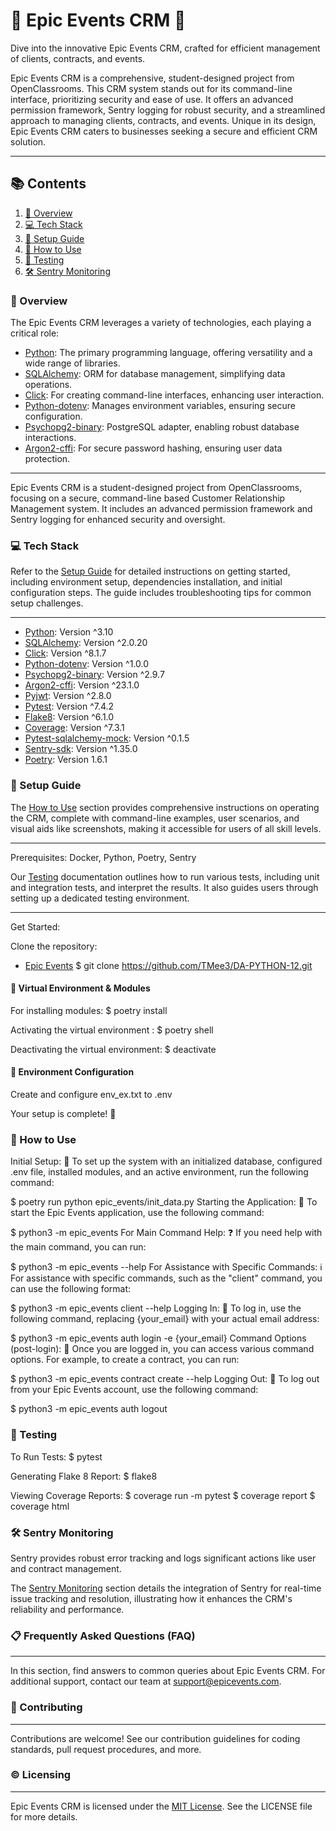 # 🚀 Epic Events CRM 🚀

Dive into the innovative Epic Events CRM, crafted for efficient management of clients, contracts, and events.


Epic Events CRM is a comprehensive, student-designed project from OpenClassrooms. This CRM system stands out for its command-line interface, prioritizing security and ease of use. It offers an advanced permission framework, Sentry logging for robust security, and a streamlined approach to managing clients, contracts, and events. Unique in its design, Epic Events CRM caters to businesses seeking a secure and efficient CRM solution.
***
## 📚 Contents
1. [🌟 Overview](#overview)
2. [💻 Tech Stack](#tech-stack)
3. [🔧 Setup Guide](#setup-guide)
4. [🔑 How to Use](#how-to-use)
5. [🧪 Testing](#testing)
6. [🛠️ Sentry Monitoring](#sentry-monitoring)

### 🌟 Overview

The Epic Events CRM leverages a variety of technologies, each playing a critical role:
- [Python](https://www.python.org/): The primary programming language, offering versatility and a wide range of libraries.
- [SQLAlchemy](https://pypi.org/project/SQLAlchemy/2.0.20/): ORM for database management, simplifying data operations.
- [Click](https://pypi.org/project/click/): For creating command-line interfaces, enhancing user interaction.
- [Python-dotenv](https://pypi.org/project/python-dotenv/): Manages environment variables, ensuring secure configuration.
- [Psychopg2-binary](https://pypi.org/project/psycopg2-binary/2.9.7/): PostgreSQL adapter, enabling robust database interactions.
- [Argon2-cffi](https://pypi.org/project/argon2-cffi/): For secure password hashing, ensuring user data protection.
***
Epic Events CRM is a student-designed project from OpenClassrooms, focusing on a secure, command-line based Customer Relationship Management system. It includes an advanced permission framework and Sentry logging for enhanced security and oversight.

### 💻 Tech Stack

Refer to the [Setup Guide](#setup-guide) for detailed instructions on getting started, including environment setup, dependencies installation, and initial configuration steps. The guide includes troubleshooting tips for common setup challenges.
*** 
- [Python](https://www.python.org/): Version ^3.10
- [SQLAlchemy](https://pypi.org/project/SQLAlchemy/2.0.20/): Version ^2.0.20
- [Click](https://pypi.org/project/click/): Version ^8.1.7
- [Python-dotenv](https://pypi.org/project/python-dotenv/): Version ^1.0.0
- [Psychopg2-binary](https://pypi.org/project/psycopg2-binary/2.9.7/): Version ^2.9.7
- [Argon2-cffi](https://pypi.org/project/argon2-cffi/): Version ^23.1.0
- [Pyjwt](https://pypi.org/project/PyJWT/): Version ^2.8.0
- [Pytest](https://pypi.org/project/pytest/7.4.2/): Version ^7.4.2
- [Flake8](https://pypi.org/project/flake8/): Version ^6.1.0
- [Coverage](https://pypi.org/project/coverage/): Version ^7.3.1
- [Pytest-sqlalchemy-mock](https://pypi.org/project/pytest-sqlalchemy-mock/): Version ^0.1.5
- [Sentry-sdk](https://pypi.org/project/sentry-sdk/1.35.0/): Version ^1.35.0
- [Poetry](https://pypi.org/project/poetry/1.6.1/): Version 1.6.1


### 🔧 Setup Guide

The [How to Use](#how-to-use) section provides comprehensive instructions on operating the CRM, complete with command-line examples, user scenarios, and visual aids like screenshots, making it accessible for users of all skill levels.
***
Prerequisites: Docker, Python, Poetry, Sentry

Our [Testing](#testing) documentation outlines how to run various tests, including unit and integration tests, and interpret the results. It also guides users through setting up a dedicated testing environment.
***
Get Started:

Clone the repository:
- [Epic Events](https://github.com/TMee3/DA-PYTHON-12)
$ git clone https://github.com/TMee3/DA-PYTHON-12.git



#### 🔧 Virtual Environment & Modules

For installing modules:
$ poetry install

Activating the virtual environment :
$ poetry shell

Deactivating the virtual environment:
$ deactivate

#### 🔧 Environment Configuration

Create and configure env_ex.txt to .env

Your setup is complete! 🎉


### 🔑 How to Use

Initial Setup: 🚀
To set up the system with an initialized database, configured .env file, installed modules, and an active environment, run the following command:


$ poetry run python epic_events/init_data.py
Starting the Application: 🌟
To start the Epic Events application, use the following command:


$ python3 -m epic_events
For Main Command Help: ❓
If you need help with the main command, you can run:


$ python3 -m epic_events --help
For Assistance with Specific Commands: ℹ️
For assistance with specific commands, such as the "client" command, you can use the following format:


$ python3 -m epic_events client --help
Logging In: 🔑
To log in, use the following command, replacing {your_email} with your actual email address:


$ python3 -m epic_events auth login -e {your_email}
Command Options (post-login): 📝
Once you are logged in, you can access various command options. For example, to create a contract, you can run:


$ python3 -m epic_events contract create --help
Logging Out: 🚪
To log out from your Epic Events account, use the following command:

$ python3 -m epic_events auth logout

### 🧪 Testing

To Run Tests:
$ pytest

Generating Flake 8 Report:
$ flake8

Viewing Coverage Reports:
$ coverage run -m pytest
$ coverage report
$ coverage html

### 🛠️ Sentry Monitoring

Sentry provides robust error tracking and logs significant actions like user and contract management.





The [Sentry Monitoring](#sentry-monitoring) section details the integration of Sentry for real-time issue tracking and resolution, illustrating how it enhances the CRM's reliability and performance.

### 📋 Frequently Asked Questions (FAQ)
---
In this section, find answers to common queries about Epic Events CRM. For additional support, contact our team at [support@epicevents.com](mailto:support@epicevents.com).

### 🤝 Contributing
---
Contributions are welcome! See our contribution guidelines for coding standards, pull request procedures, and more.

### ©️ Licensing
---
Epic Events CRM is licensed under the [MIT License](https://opensource.org/licenses/MIT). See the LICENSE file for more details.
